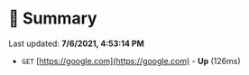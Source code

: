 # 📖 Summary
Last updated: **7/6/2021, 4:53:14 PM**

- `GET` [https://google.com](https://google.com) - **Up** (126ms)
